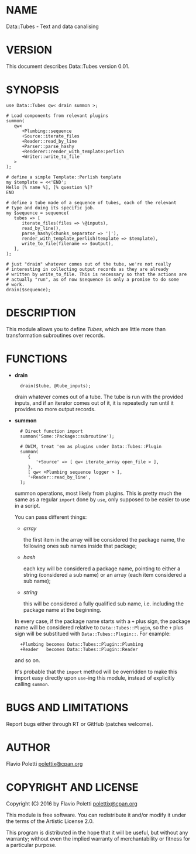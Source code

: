 # NAME

Data::Tubes - Text and data canalising

# VERSION

This document describes Data::Tubes version 0.01.

# SYNOPSIS

    use Data::Tubes qw< drain summon >;

    # Load components from relevant plugins
    summon(
       qw<
          +Plumbing::sequence
          +Source::iterate_files
          +Reader::read_by_line
          +Parser::parse_hashy
          +Renderer::render_with_template:perlish
          +Writer::write_to_file
       >
    );

    # define a simple Template::Perlish template
    my $template = <<'END';
    Hello [% name %], [% question %]?
    END

    # define a tube made of a sequence of tubes, each of the relevant
    # type and doing its specific job.
    my $sequence = sequence(
       tubes => [
          iterate_files(files => \@inputs),
          read_by_line(),
          parse_hashy(chunks_separator => '|'),
          render_with_template_perlish(template => $template),
          write_to_file(filename => $output),
       ],
    );

    # just "drain" whatever comes out of the tube, we're not really
    # interesting in collecting output records as they are already
    # written by write_to_file. This is necessary so that the actions are
    # actually "run", as of now $sequence is only a promise to do some
    # work.
    drain($sequence);

# DESCRIPTION

This module allows you to define _Tubes_, which are little more than
transformation subroutines over records.

# FUNCTIONS

- **drain**

        drain($tube, @tube_inputs);

    drain whatever comes out of a tube. The tube is run with the provided
    inputs, and if an iterator comes out of it, it is repeatedly run until
    it provides no more output records.

- **summon**

        # Direct function import
        summon('Some::Package::subroutine');

        # DWIM, treat 'em as plugins under Data::Tubes::Plugin
        summon(
           {
              '+Source' => [ qw< iterate_array open_file > ],
           },
           [ qw< +Plumbing sequence logger > ],
           '+Reader::read_by_line',
        );

    summon operations, most likely from plugins.  This is pretty much the
    same as a regular `import` done by `use`, only supposed to be easier
    to use in a script.

    You can pass different things:

    - _array_

        the first item in the array will be considered the package name, the
        following ones sub names inside that package;

    - _hash_

        each key will be considered a package name, pointing to either a string
        (considered a sub name) or an array (each item considered a sub name);

    - _string_

        this will be considered a fully qualified sub name, i.e. including the
        package name at the beginning.

    In every case, if the package name starts with a `+` plus sign, the
    package name will be considered relative to `Data::Tubes::Plugin`, so
    the `+` plus sign will be substitued with `Data::Tubes::Plugin::`. For
    example:

        +Plumbing becomes Data::Tubes::Plugin::Plumbing
        +Reader   becomes Data::Tubes::Plugin::Reader

    and so on.

    It's probable that the `import` method will be overridden to make this
    import easy directly upon `use`-ing this module, instead of explicitly
    calling `summon`.

# BUGS AND LIMITATIONS

Report bugs either through RT or GitHub (patches welcome).

# AUTHOR

Flavio Poletti <polettix@cpan.org>

# COPYRIGHT AND LICENSE

Copyright (C) 2016 by Flavio Poletti <polettix@cpan.org>

This module is free software. You can redistribute it and/or modify it
under the terms of the Artistic License 2.0.

This program is distributed in the hope that it will be useful, but
without any warranty; without even the implied warranty of
merchantability or fitness for a particular purpose.
